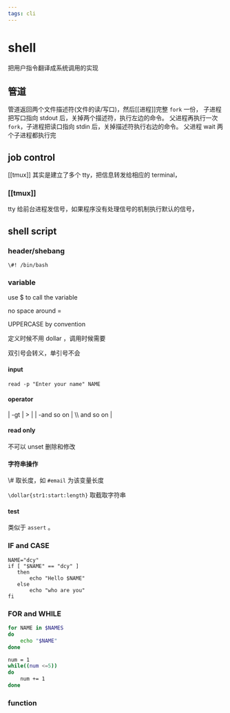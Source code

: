 ```yaml
---
tags: cli
---
```

# shell

把用户指令翻译成系统调用的实现

## 管道

管道返回两个文件描述符(文件的读/写口)，然后[[进程]]完整 `fork` 一份，
子进程把写口指向 stdout 后，关掉两个描述符，执行左边的命令。
父进程再执行一次 `fork`，子进程把读口指向 stdin 后，关掉描述符执行右边的命令。
父进程 wait 两个子进程都执行完

## job control

[[tmux]] 其实是建立了多个 tty，把信息转发给相应的 terminal，

### [[tmux]]

tty 给前台进程发信号，如果程序没有处理信号的机制执行默认的信号，

## shell script

### header/shebang

```shell
\#! /bin/bash
```

### variable

use $ to call the variable

no space around =

UPPERCASE by convention

定义时候不用 dollar ，调用时候需要

双引号会转义，单引号不会

#### input

```shell
read -p "Enter your name" NAME
```

#### operator

| -gt        | &gt;           |
| -and so on | \\\\ and so on |

#### read only

不可以 unset 删除和修改

#### 字符串操作

\\# 取长度，如 `#email` 为该变量长度

`\dollar{str1:start:length}` 取截取字符串

#### test

类似于 `assert` 。

### IF and CASE

```shell
NAME="dcy"
if [ "$NAME" == "dcy" ]
   then
       echo "Hello $NAME"
   else
       echo "who are you"
fi
```

### FOR and WHILE

```sh
for NAME in $NAMES
do
    echo "$NAME"
done

num = 1
while((num <=5))
do
    num += 1
done
```

### function
